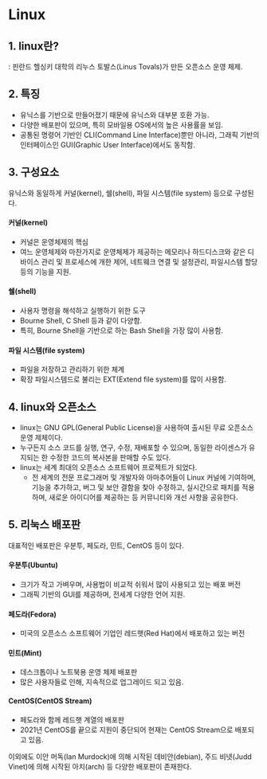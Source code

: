 # Linux

## 1. linux란?
: 핀란드 헬싱키 대학의 리누스 토발스(Linus Tovals)가 만든 오픈소스 운영 체제.

## 2. 특징
- 유닉스를 기반으로 만들어졌기 때문에 유닉스와 대부분 호환 가능.
- 다양한 배포판이 있으며, 특히 모바일용 OS에서의 높은 사용률을 보임.
- 공통된 명령어 기반인 CLI(Command Line Interface)뿐만 아니라, 그래픽 기반의 인터페이스인 GUI(Graphic User Interface)에서도 동작함.

## 3. 구성요소
유닉스와 동일하게 커널(kernel), 쉘(shell), 파일 시스템(file system) 등으로 구성된다.
#### 커널(kernel)
- 커널은 운영체제의 핵심
- 여느 운영체제와 마찬가지로 운영체제가 제공하는 메모리나 하드디스크와 같은 디바이스 관리 및 프로세스에 개한 제어, 네트웨크 연결 및 설정관리, 파일시스템 할당 등의 기능을 지원.
#### 쉘(shell)
- 사용자 명령을 해석하고 실행하기 위한 도구
- Bourne Shell, C Shell 등과 같이 다양함.
- 특히, Bourne Shell을 기반으로 하는 Bash Shell을 가장 많이 사용함.
#### 파일 시스템(file system)
- 파일을 저장하고 관리하기 위한 체계
- 확장 파일시스템드로 불리는 EXT(Extend file system)를 많이 사용함.

## 4. linux와 오픈소스
- linux는 GNU GPL(General Public License)을 사용하여 출시된 무료 오픈소스 운영 제체이다.
- 누구든지 소스 코드를 실행, 연구, 수정, 재배포할 수 있으며, 동일한 라이센스가 유지되는 한 수정한 코드의 복사본을 판매할 수도 있다.
- linux는 세계 최대의 오픈소스 소프트웨어 프로젝트가 되었다.
     - 전 세계의 전문 프로그래머 및 개발자와 아마추어들이 Linux 커널에 기여하며, 기능을 추가하고, 버그 및 보안 결함을 찾아 수정하고, 실시간으로 패치를 적용하며, 새로운 아이디어를 제공하는 등 커뮤니티와 개선 사항을 공유한다.

## 5. 리눅스 배포판
대표적인 배포판은 우분투, 페도라, 민트, CentOS 등이 있다.
#### 우분투(Ubuntu)
- 크기가 작고 가벼우며, 사용법이 비교적 쉬워서 많이 사용되고 있는 배포 버전
- 그래픽 기반의 GUI를 제공하며, 전세계 다양한 언어 지원.
#### 페도라(Fedora)
- 미국의 오픈소스 소프트웨어 기업인 레드햇(Red Hat)에서 배포하고 있는 버전
#### 민트(Mint)
- 데스크톱이나 노트북용 운영 체제 배포판
- 많은 사용자들로 인해, 지속적으로 업그레이드 되고 있음.
#### CentOS(CentOS Stream)
- 페도라와 함께 레드햇 계열의 배포판
- 2021년 CentOS를 끝으로 지원이 중단되어 현재는 CentOS Stream으로 배포되고 있음.

이외에도 이안 머독(Ian Murdock)에 의해 시작된 데비안(debian), 주드 비넷(Judd Vinet)에 의해 시작된 아치(arch) 등 다양한 배포판이 존재한다.
